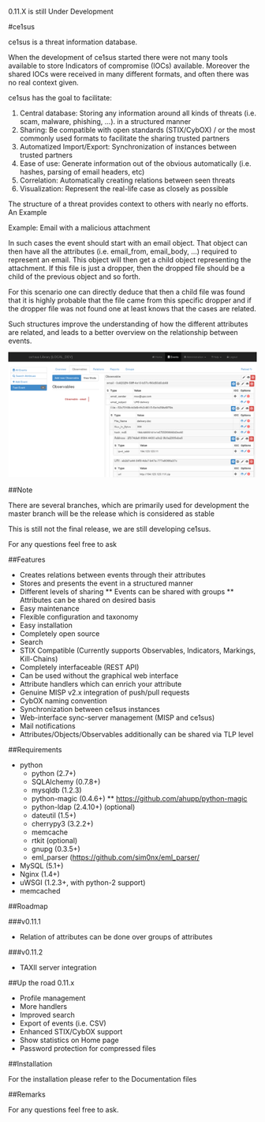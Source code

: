 0.11.X is still Under Development

#ce1sus

ce1sus is a threat information database.

When the development of ce1sus started there were not many tools available to store Indicators of compromise (IOCs) available.
Moreover the shared IOCs were received in many different formats, and often there was no real context given.  

ce1sus has the goal to facilitate:

1. Central database: Storing any information around all kinds of threats (i.e. scam, malware, phishing, ...). in a structured manner 
2. Sharing: Be compatible with open standards (STIX/CybOX) / or the most commonly used formats to facilitate the sharing trusted partners
3. Automatized Import/Export: Synchronization of instances between trusted partners
4. Ease of use: Generate information out of the obvious automatically (i.e. hashes, parsing of email headers, etc)
5. Correlation: Automatically creating relations between seen threats
6. Visualization: Represent the real-life case as closely as possible

The structure of a threat provides context to others with nearly no efforts. An Example 

Example:
Email with a malicious attachment

In such cases the event should start with an email object. 
That object can then have all the attributes (i.e. email_from, email_body, ...) required to represent an email. 
This object will then get a child object representing the attachment. 
If this file is just a dropper, then the dropped file should be a child of the previous object and so forth.

For this scenario one can directly deduce that then a child file was found that it is highly probable that the file came from this specific dropper
and if the dropper file was not found one at least knows that the cases are related.  

Such structures improve the understanding of how the different attributes are related, and leads to a better overview on the relationship between events.

![ce1sus event](/docs/images/ce1sus_gui.png)

##Note

There are several branches, which are primarily used for development the master branch will be the release which is considered as stable

This is still not the final release, we are still developing ce1sus.

For any questions feel free to ask

##Features

* Creates relations between events through their attributes
* Stores and presents the event in a structured manner
* Different levels of sharing
** Events can be shared with groups
** Attributes can be shared on desired basis
* Easy maintenance
* Flexible configuration and taxonomy
* Easy installation
* Completely open source
* Search
* STIX Compatible (Currently supports Observables, Indicators, Markings, Kill-Chains)
* Completely interfaceable (REST API)
* Can be used without the graphical web interface
* Attribute handlers which can enrich your attribute
* Genuine MISP v2.x integration of push/pull requests
* CybOX naming convention
* Synchronization between ce1sus instances
* Web-interface sync-server management (MISP and ce1sus)
* Mail notifications
* Attributes/Objects/Observables additionally can be shared via TLP level


##Requirements

- python
  * python (2.7+)
  * SQLAlchemy (0.7.8+)
  * mysqldb (1.2.3)
  * python-magic (0.4.6+)
    ** https://github.com/ahupp/python-magic
  * python-ldap (2.4.10+) (optional)
  * dateutil (1.5+)
  * cherrypy3 (3.2.2+)
  * memcache
  * rtkit (optional)
  * gnupg (0.3.5+)
  * eml_parser (https://github.com/sim0nx/eml_parser/
- MySQL (5.1+)
- Nginx (1.4+)
- uWSGI (1.2.3+, with python-2 support)
- memcached

##Roadmap

###v0.11.1

* Relation of attributes can be done over groups of attributes

###v0.11.2

* TAXII server integration


##Up the road 0.11.x

* Profile management
* More handlers
* Improved search
* Export of events (i.e. CSV)
* Enhanced STIX/CybOX support
* Show statistics on Home page
* Password protection for compressed files

##Installation

 
For the installation please refer to the Documentation files

##Remarks


For any questions feel free to ask.
